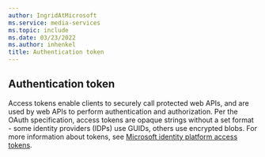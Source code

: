 ```yaml
---
author: IngridAtMicrosoft
ms.service: media-services
ms.topic: include
ms.date: 03/23/2022
ms.author: inhenkel
title: Authentication token
---
```


## Authentication token

Access tokens enable clients to securely call protected web APIs, and are used by web APIs to perform authentication and authorization. Per the OAuth specification, access tokens are opaque strings without a set format - some identity providers (IDPs) use GUIDs, others use encrypted blobs. For more information about tokens, see [Microsoft identity platform access tokens](https://docs.microsoft.com/azure/active-directory/develop/access-tokens).

